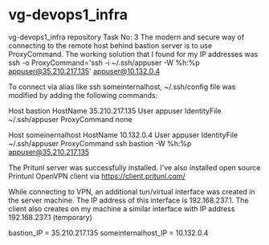 # vg-devops1_infra
vg-devops1_infra repository
Task No: 3
The modern and secure way of connecting to the remote host behind bastion server is to use ProxyCommand. The working solution that I found for my IP addresses was
ssh -o ProxyCommand='ssh -i ~/.ssh/appuser -W %h:%p appuser@35.210.217.135' appuser@10.132.0.4

To connect via alias like ssh someinternalhost, ~/.ssh/config file was modified by adding the following commands:

Host bastion
        HostName 35.210.217.135
        User appuser
        IdentityFile ~/.ssh/appuser
        ProxyCommand none

Host someinernalhost
        HostName 10.132.0.4
        User appuser
        IdentityFile ~/.ssh/appuser
        ProxyCommand ssh bastion -W %h:%p appuser@35.210.217.135

The Pritunl server was successfully installed. I've also installed open source Printunl OpenVPN client via https://client.pritunl.com/

While connecting to VPN, an additional tun/virtual interface was created in the server machine. The IP address of this interface is 192.168.237.1. The client also creates on my machine a similar interface with IP address 192.168.237.1 (temporary)

bastion_IP = 35.210.217.135
someinternalhost_IP = 10.132.0.4
